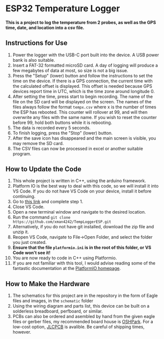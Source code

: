 
<h1>ESP32 Temperature Logger</h1>	

<h4>This is a project to log the temperature from 2 probes, as well as the GPS time, date, and location into a csv file. </h4>


<h2>Instructions for Use</h2>	

  1. Power the logger with the USB-C port built into the device. A USB power bank is also suitable. 
  2. Insert a FAT-32 formatted microSD card. A day of logging will produce a few megabytes of data at most, so size is not a big issue. 
  3. Press the "Setup" (lower) button and follow the instructions to set the time on the device. If there is a GPS connection, the current time with the calculated offset is displayed. This offset is needed because GPS devices report time in UTC, which is the time zone around longitude 0. 
  4. After setting the time, press start to begin recording. The name of the file on the SD card will be displayed on the screen. The names of the files always follow the format `tempx.csv` where x is the number of times the ESP has rebooted. This counter will rollover at 99, and will then overwrite 
  any files with the same name. If you wish to reset the counter before 99, hold both buttons while it is rebooting. 
  5. The data is recorded every 5 seconds. 
  6. To finish logging, press the "Stop" (lower) button. 
  7. After the save icon has disappeared and the main screen is visible, you may remove the SD card. 
  8. The CSV files can now be processed in excel or another suitable program. 

<h2>How to Update the Code</h2>	

  1. This whole project is written in C++, using the arduino framework. 
  2. Platform IO is the best way to deal with this code, so we will install it into VS Code. If you do not have VS Code on your device, install it before continuing. 
  3. Go to [this link](https://docs.platformio.org/en/latest/integration/ide/vscode.html#installation) and complete step 1.
  4. Close VS Code.
  5. Open a new terminal window and navigate to the desired location.
  6. Run the command `git clone https://github.com/xman4242/TempLoggerESP.git`
  7. Alternatively, if you do not have git installed, download the zip file and unzip it. 
  8. Reopen VS Code, navigate to File->Open Folder, and select the folder you just created. 
  9. **Ensure that the file `platformio.ini` is in the root of this folder, or VS Code won't see it!**
  10. You are now ready to code in C++ using Platformio. 
  11. If you are not familiar with this tool, I would advise reading some of the fantastic documentation at the [PlatformIO homepage](https://docs.platformio.org/en/latest/).
  
<h2>How to Make the Hardware</h2>

  1. The schematics for this project are in the repository in the form of Eagle files and images, in the `schematic` folder 
  2. Using the wiring diagram and parts list, this device can be built on a solderless breadboard, perfboard, or similar. 
  3. PCBs can also be ordered and asembled by hand from the given eagle files or gerber files, my recommended board house is [OSHPark](https://oshpark.com). For a low-cost option, [JLCPCB](https://jlcpcb.com) is avalible. Be careful of shipping times, however. 